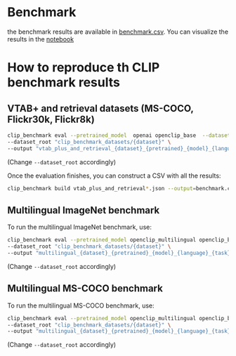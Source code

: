 # Benchmark

the benchmark results are available in [benchmark.csv](benchmark.csv).
You can visualize the results in the [notebook](results.ipynb)

# How to reproduce th CLIP benchmark results


## VTAB+ and retrieval datasets (MS-COCO, Flickr30k, Flickr8k)

```bash
clip_benchmark eval --pretrained_model  openai openclip_base  --dataset vtab+ retrieval \
--dataset_root "clip_benchmark_datasets/{dataset}" \
--output "vtab_plus_and_retrieval_{dataset}_{pretrained}_{model}_{language}_{task}.json"
```
(Change `--dataset_root` accordingly)

Once the evaluation finishes, you can construct a CSV with all the results:

```bash
clip_benchmark build vtab_plus_and_retrieval*.json --output=benchmark.csv
```

## Multilingual ImageNet benchmark

To run the multilingual ImageNet benchmark, use:

```bash
clip_benchmark eval --pretrained_model openclip_multilingual openclip_base openai  --dataset imagenet1k --language cn it jp en ar\
--dataset_root "clip_benchmark_datasets/{dataset}" \
--output "multilingual_{dataset}_{pretrained}_{model}_{language}_{task}.json"
```
(Change `--dataset_root` accordingly)

## Multilingual MS-COCO benchmark

To run the multilingual MS-COCO benchmark, use:

```bash
clip_benchmark eval --pretrained_model openclip_multilingual openclip_base openai --dataset multilingual_mscoco_captions --language es it ko pl ru tr zh en \
--dataset_root "clip_benchmark_datasets/{dataset}" \
--output "multilingual_{dataset}_{pretrained}_{model}_{language}_{task}.json"
```

(Change `--dataset_root` accordingly)
